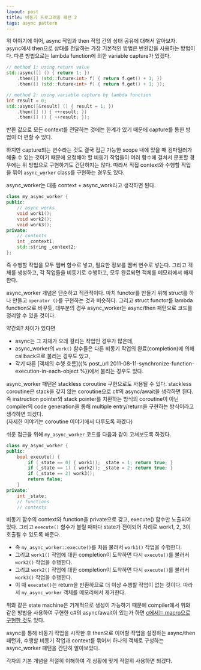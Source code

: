```yaml
---
layout: post
title: 비동기 프로그래밍 패턴 2
tags: async pattern
---
```


위 이야기에 이어, async 작업과 then 작업 간의 상태 공유에 대해서 알아보자.  
async에서 then으로 상태를 전달하는 가장 기본적인 방법은 반환값을 사용하는 방법이다. 다른 방법으로는 lambda function에 의한 variable capture가 있겠다.

```cpp
// method 1: using return value
std::async([] () { return 1; })
    .then([] (std::future<int> f) { return f.get() + 1; })
    .then([] (std::future<int> f) { return f.get() + 1; });

// method 2: using variable capture by lambda function
int result = 0;
std::async([&result] () { result = 1; })
    .then([] () { ++result; })
    .then([] () { ++result; });
```

반환 값으로 모든 context를 전달하는 것에는 한계가 있기 때문에 capture를 통한 방법이 더 편할 수 있다.

하지만 capture되는 변수라는 것도 결국 접근 가능한 scope 내에 있을 때 컴파일러가 해줄 수 있는 것이기 때문에 요청해야 할 비동기 작업들이 여러 함수에 걸쳐서 분포할 경우에는 위 방법으로 구현하기도 간단하지는 않다. 따라서 직접 context와 수행할 작업을 묶어 `async_worker` class를 구현하는 경우도 있다.

async_worker는 대충 context + async_work라고 생각하면 된다.

```cpp
class my_async_worker {
public:
    // async works
    void work1();
    void work2();
    void work3();
private:
    // contexts
    int _context1;
    std::string _context2;
};
```

즉 수행할 작업을 모두 멤버 함수로 넣고, 필요한 정보를 멤버 변수로 넣는다. 그리고 객체를 생성하고, 각 작업들을 비동기로 수행하고, 모두 완료되면 객체를 메모리에서 해제한다.

async_worker 개념은 단순하고 직관적이다. 마치 functor를 만들기 위해 struct를 하나 만들고 `operator ()`를 구현하는 것과 비슷하다. 그리고 struct functor를 lambda function으로 바꾸듯, 대부분의 경우 async_worker는 async/then 패턴으로 코드를 정리할 수 있을 것이다.

약간의? 차이가 있다면

* async는 그 자체가 오래 걸리는 작업인 경우가 많은데,
* async_worker의 `work()` 함수들은 다른 비동기 작업의 완료(completion)에 의해 callback으로 불리는 경우도 있고,
* 각기 다른 [객체의 수행 흐름]({% post_url 2011-08-11-synchronize-function-execution-in-each-object %})에서 불리는 경우도 있다.

async_worker 패턴은 stackless coroutine 구현으로도 사용될 수 있다. stackless coroutine은 stack을 갖지 않는 coroutine으로 c#의 async/await을 생각하면 된다. 즉 instruction pointer와 stack pointer를 치환하는 방식의 coroutine이 아닌 compiler의 code generation을 통해 multiple entry/return을 구현하는 방식이라고 생각하면 되겠다.  
(자세한 이야기는 coroutine 이야기에서 다루도록 하겠다)

쉬운 접근을 위해 `my_async_worker` 코드를 다음과 같이 고쳐보도록 하겠다.

```cpp
class my_async_worker {
public:
    bool execute() {
        if (_state == 0) { work1(); _state = 1; return true; }
        if (_state == 1) { work2(); _state = 2; return true; }
        if (_state == 2) work3();
        return false;
    }
private:
    int _state;
    // functions
    // contexts
```

비동기 함수의 context와 function을 private으로 갖고, execute() 함수만 노출되어 있다. 그리고 `execute()` 함수가 불릴 때마다 state가 전이되어 차례로 work1, 2, 3이 호출될 수 있도록 해준다.

* 즉 `my_async_worker::execute()`를 처음 불러서 `work1()` 작업을 수행한다.
* 그리고 `work1()` 작업에 대한 completion이 도착하면 다시 `execute()`를 불러서 `work2()` 작업을 수행한다.
* 그리고 `work2()` 작업에 대한 completion이 도착하면 다시 `execute()`를 불러서 `work3()` 작업을 수행한다.
* 이 때 `execute()`는 return을 반환하므로 더 이상 수행할 작업이 없는 것이다. 따라서 `my_async_worker` 객체를 메모리에서 제거한다.

위와 같은 state machine은 기계적으로 생성이 가능하기 때문에 compiler에서 위와 같은 방법을 사용하여 구현한 c#의 async/await이 있는가 하면 [c에서는 macro으로 구현한 것](http://www.chiark.greenend.org.uk/~sgtatham/coroutines.html)도 있다.

async를 통해 비동기 작업을 시작한 후 then으로 이어할 작업을 설정하는 async/then 패턴과, 수행할 비동기 작업과 context를 묶어서 하나의 객체로 구성하는 async_worker 패턴을 간단히 알아보았다.

각자의 기본 개념을 적절히 이해하여 각 상황에 맞게 적절히 사용하면 되겠다.